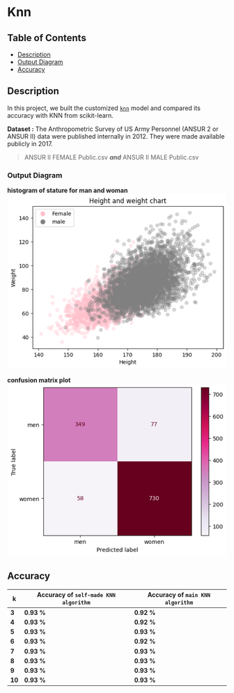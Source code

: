 # Knn

## Table of Contents

- [Description](#description)
- [Output Diagram](#output-diagram)
- [Accuracy](#accuracy)

## Description <a name = "description"></a>

In this project, we built the customized [`knn`](https://github.com/negarslh97/Machine-Learning/blob/main/6.2.Assignment/ANSUR/knn.py) model and compared its accuracy with KNN from scikit-learn.


**Dataset :** The Anthropometric Survey of US Army Personnel (ANSUR 2 or ANSUR II) data were published internally in 2012. They were made available publicly in 2017.
> ANSUR II FEMALE Public.csv ***and*** ANSUR II MALE Public.csv

### Output Diagram <a name = "output-diagram"></a>

<b>histogram of stature for man and woman
<br/>
![plot data](https://github.com/negarslh97/Machine-Learning/blob/main/6.2.Assignment/ANSUR/output/histogram.png)

<b>confusion matrix plot
<br/>
![plot data](https://github.com/negarslh97/Machine-Learning/blob/main/6.2.Assignment/ANSUR/output/confusion_matrix.png)

## Accuracy <a name = "accuray"></a>

| k  | Accuracy of `self-made KNN algorithm` | Accuracy of `main KNN algorithm` |
|----|--------------|-----------------|
| 3  | 0.93 % | 0.92 % |
| 4 | 0.93 % | 0.92 % |
| 5 | 0.93 % | 0.93 % |
| 6 | 0.93 % | 0.92 % |
| 7 | 0.93 % | 0.93 % |
| 8 | 0.93 %  | 0.93 %  |
| 9 | 0.93 %  | 0.93 %  |
| 10 | 0.93 %  | 0.93 %  |